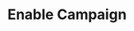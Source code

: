 ---
title: Enable Campaign
type: endpoint
category: 639ba2628407100061f5faac
slug: enable-campaign
parentDoc: 639ba2658407100061f5faaf
hidden: false
order: 11
---